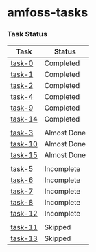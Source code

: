 # amfoss-tasks

### Task Status

| Task | Status |
|---------|-----|
| <a href="https://github.com/nikhilraj44/amfoss-tasks/tree/main/task-0"> task-0 </a> | Completed |
| <a href="https://github.com/nikhilraj44/amfoss-tasks/tree/main/task-1"> task-1 </a> | Completed |
| <a href="https://github.com/nikhilraj44/amfoss-tasks/tree/main/task-2"> task-2 </a> | Completed |
| <a href="https://github.com/nikhilraj44/amfoss-tasks/tree/main/task-4"> task-4 </a> | Completed |
| <a href="https://github.com/nikhilraj44/amfoss-tasks/tree/main/task-9"> task-9 </a> | Completed |
| <a href="https://github.com/nikhilraj44/amfoss-tasks/tree/main/task-14"> task-14 </a> | Completed |
| | |
| <a href="https://github.com/nikhilraj44/amfoss-tasks/tree/main/task-3"> task-3 </a> | Almost Done |
| <a href="https://github.com/nikhilraj44/amfoss-tasks/tree/main/task-10"> task-10 </a> | Almost Done |
| <a href="https://github.com/nikhilraj44/amfoss-tasks/blob/main/task-15"> task-15 </a> | Almost Done |
| | |
| <a href="https://github.com/nikhilraj44/amfoss-tasks/tree/main/task-5"> task-5 </a> | Incomplete |
| <a href="https://github.com/nikhilraj44/amfoss-tasks/tree/main/task-6"> task-6 </a> | Incomplete |
| <a href="https://github.com/nikhilraj44/amfoss-tasks/tree/main/task-7"> task-7 </a> | Incomplete |
| <a href="https://github.com/nikhilraj44/amfoss-tasks/tree/main/task-8"> task-8 </a> | Incomplete |
| <a href="https://github.com/nikhilraj44/amfoss-tasks/tree/main/task-12"> task-12 </a> | Incomplete |
| | |
| <a href="https://github.com/nikhilraj44/amfoss-tasks/tree/main/task-11"> task-11 </a> | Skipped |
| <a href="https://github.com/nikhilraj44/amfoss-tasks/tree/main/task-13"> task-13 </a> | Skipped |



